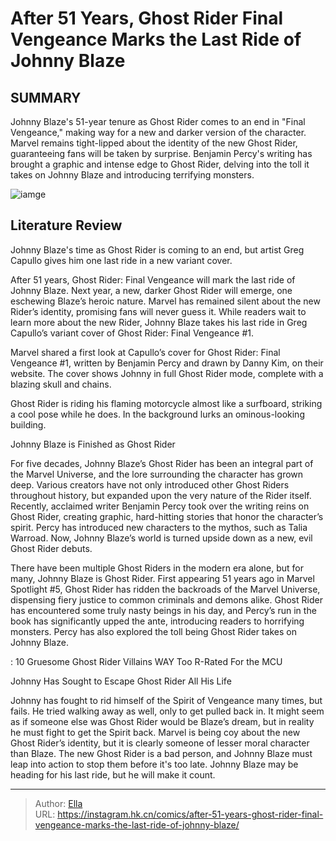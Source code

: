 # After 51 Years, Ghost Rider Final Vengeance Marks the Last Ride of Johnny Blaze


## SUMMARY 



  Johnny Blaze&#39;s 51-year tenure as Ghost Rider comes to an end in &#34;Final Vengeance,&#34; making way for a new and darker version of the character.   Marvel remains tight-lipped about the identity of the new Ghost Rider, guaranteeing fans will be taken by surprise.   Benjamin Percy&#39;s writing has brought a graphic and intense edge to Ghost Rider, delving into the toll it takes on Johnny Blaze and introducing terrifying monsters.  

![iamge](https://static1.srcdn.com/wordpress/wp-content/uploads/2023/09/ghost-rider-hell-cycle.jpg)

## Literature Review

Johnny Blaze&#39;s time as Ghost Rider is coming to an end, but artist Greg Capullo gives him one last ride in a new variant cover.




After 51 years, Ghost Rider: Final Vengeance will mark the last ride of Johnny Blaze. Next year, a new, darker Ghost Rider will emerge, one eschewing Blaze’s heroic nature. Marvel has remained silent about the new Rider’s identity, promising fans will never guess it. While readers wait to learn more about the new Rider, Johnny Blaze takes his last ride in Greg Capullo’s variant cover of Ghost Rider: Final Vengeance #1.




Marvel shared a first look at Capullo’s cover for Ghost Rider: Final Vengeance #1, written by Benjamin Percy and drawn by Danny Kim, on their website. The cover shows Johnny in full Ghost Rider mode, complete with a blazing skull and chains.

          

Ghost Rider is riding his flaming motorcycle almost like a surfboard, striking a cool pose while he does. In the background lurks an ominous-looking building.


 Johnny Blaze is Finished as Ghost Rider 
          

For five decades, Johnny Blaze’s Ghost Rider has been an integral part of the Marvel Universe, and the lore surrounding the character has grown deep. Various creators have not only introduced other Ghost Riders throughout history, but expanded upon the very nature of the Rider itself. Recently, acclaimed writer Benjamin Percy took over the writing reins on Ghost Rider, creating graphic, hard-hitting stories that honor the character’s spirit. Percy has introduced new characters to the mythos, such as Talia Warroad. Now, Johnny Blaze’s world is turned upside down as a new, evil Ghost Rider debuts.





 

There have been multiple Ghost Riders in the modern era alone, but for many, Johnny Blaze is Ghost Rider. First appearing 51 years ago in Marvel Spotlight #5, Ghost Rider has ridden the backroads of the Marvel Universe, dispensing fiery justice to common criminals and demons alike. Ghost Rider has encountered some truly nasty beings in his day, and Percy’s run in the book has significantly upped the ante, introducing readers to horrifying monsters. Percy has also explored the toll being Ghost Rider takes on Johnny Blaze.

 : 10 Gruesome Ghost Rider Villains WAY Too R-Rated For the MCU



 Johnny Has Sought to Escape Ghost Rider All His Life 
          




Johnny has fought to rid himself of the Spirit of Vengeance many times, but fails. He tried walking away as well, only to get pulled back in. It might seem as if someone else was Ghost Rider would be Blaze’s dream, but in reality he must fight to get the Spirit back. Marvel is being coy about the new Ghost Rider’s identity, but it is clearly someone of lesser moral character than Blaze. The new Ghost Rider is a bad person, and Johnny Blaze must leap into action to stop them before it&#39;s too late. Johnny Blaze may be heading for his last ride, but he will make it count.



---

> Author: [Ella](https://instagram.hk.cn/)  
> URL: https://instagram.hk.cn/comics/after-51-years-ghost-rider-final-vengeance-marks-the-last-ride-of-johnny-blaze/  

